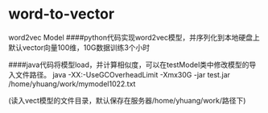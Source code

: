 # word-to-vector
word2vec Model
####python代码实现word2vec模型，并序列化到本地硬盘上
默认vector向量100维，10G数据训练3个小时

####java代码将模型load，并计算相似度，可以在testModel类中修改模型的导入文件路径。
java -XX:-UseGCOverheadLimit -Xmx30G -jar test.jar /home/yhuang/work/mymodel1022.txt

(读入vect模型的文件目录，默认保存在服务器/home/yhuang/work/路径下)
